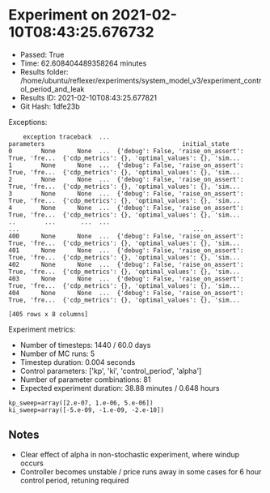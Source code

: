 
# Experiment on 2021-02-10T08:43:25.676732
* Passed: True
* Time: 62.608404489358264 minutes
* Results folder: /home/ubuntu/reflexer/experiments/system_model_v3/experiment_control_period_and_leak
* Results ID: 2021-02-10T08:43:25.677821
* Git Hash: 1dfe23b

Exceptions:

```
    exception traceback  ...                                         parameters                                      initial_state
0        None      None  ...  {'debug': False, 'raise_on_assert': True, 'fre...  {'cdp_metrics': {}, 'optimal_values': {}, 'sim...
1        None      None  ...  {'debug': False, 'raise_on_assert': True, 'fre...  {'cdp_metrics': {}, 'optimal_values': {}, 'sim...
2        None      None  ...  {'debug': False, 'raise_on_assert': True, 'fre...  {'cdp_metrics': {}, 'optimal_values': {}, 'sim...
3        None      None  ...  {'debug': False, 'raise_on_assert': True, 'fre...  {'cdp_metrics': {}, 'optimal_values': {}, 'sim...
4        None      None  ...  {'debug': False, 'raise_on_assert': True, 'fre...  {'cdp_metrics': {}, 'optimal_values': {}, 'sim...
..        ...       ...  ...                                                ...                                                ...
400      None      None  ...  {'debug': False, 'raise_on_assert': True, 'fre...  {'cdp_metrics': {}, 'optimal_values': {}, 'sim...
401      None      None  ...  {'debug': False, 'raise_on_assert': True, 'fre...  {'cdp_metrics': {}, 'optimal_values': {}, 'sim...
402      None      None  ...  {'debug': False, 'raise_on_assert': True, 'fre...  {'cdp_metrics': {}, 'optimal_values': {}, 'sim...
403      None      None  ...  {'debug': False, 'raise_on_assert': True, 'fre...  {'cdp_metrics': {}, 'optimal_values': {}, 'sim...
404      None      None  ...  {'debug': False, 'raise_on_assert': True, 'fre...  {'cdp_metrics': {}, 'optimal_values': {}, 'sim...

[405 rows x 8 columns]
```

Experiment metrics:


* Number of timesteps: 1440 / 60.0 days
* Number of MC runs: 5
* Timestep duration: 0.004 seconds
* Control parameters: ['kp', 'ki', 'control_period', 'alpha']
* Number of parameter combinations: 81
* Expected experiment duration: 38.88 minutes / 0.648 hours
    

```
kp_sweep=array([2.e-07, 1.e-06, 5.e-06])
ki_sweep=array([-5.e-09, -1.e-09, -2.e-10])
```

## Notes

* Clear effect of alpha in non-stochastic experiment, where windup occurs
* Controller becomes unstable / price runs away in some cases for 6 hour control period, retuning required
